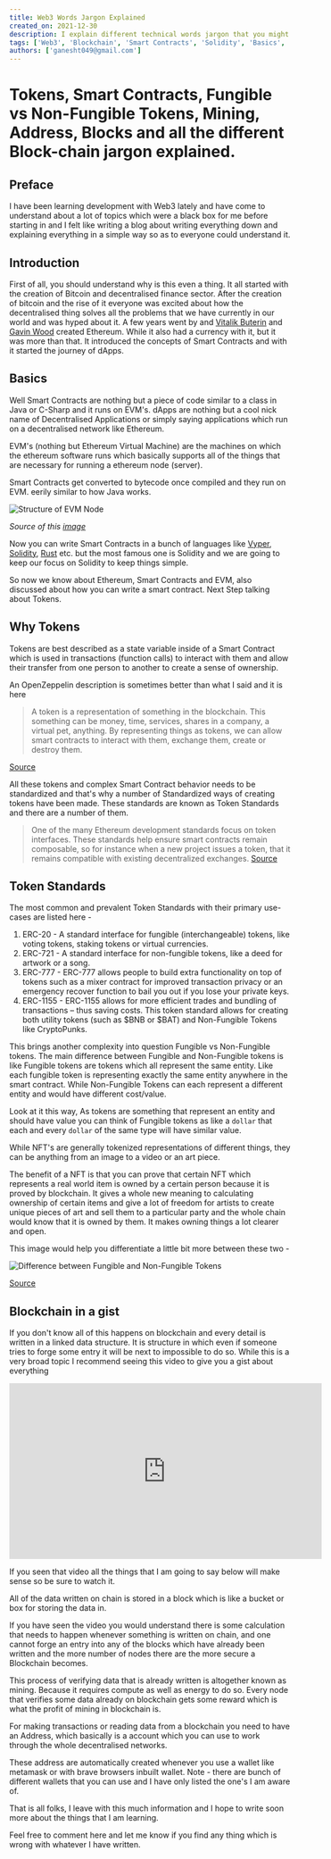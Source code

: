 ```yaml
---
title: Web3 Words Jargon Explained
created_on: 2021-12-30
description: I explain different technical words jargon that you might hear while working with Web3.
tags: ['Web3', 'Blockchain', 'Smart Contracts', 'Solidity', 'Basics', 'Beginners']
authors: ['ganesht049@gmail.com']
---
```


# Tokens, Smart Contracts, Fungible vs Non-Fungible Tokens, Mining, Address, Blocks and all the different Block-chain jargon explained.

## Preface

I have been learning development with Web3 lately and have come to understand about a lot of topics which were a black box for me before starting in and I felt like writing a blog about writing everything down and explaining everything in a simple way so as to everyone could understand it.

## Introduction

First of all, you should understand why is this even a thing. It all started with the creation of Bitcoin and decentralised finance sector. After the creation of bitcoin and the rise of it everyone was excited about how the decentralised thing solves all the problems that we have currently in our world and was hyped about it. A few years went by and  [Vitalik Buterin](https://en.wikipedia.org/wiki/Vitalik_Buterin) and [Gavin Wood](https://en.wikipedia.org/wiki/Gavin_Wood) created Ethereum. While it also had a currency with it, but it was more than that. It introduced the concepts of Smart Contracts and with it started the journey of dApps. 

## Basics

Well Smart Contracts are nothing but a piece of code similar to a class in Java or C-Sharp and it runs on EVM's. dApps are nothing but a cool nick name of Decentralised Applications or simply saying applications which run on a decentralised network like Ethereum. 

EVM's (nothing but Ethereum Virtual Machine) are the machines on which the ethereum software runs which basically supports all of the things that are necessary for running a ethereum node (server).

Smart Contracts get converted to bytecode once compiled and they run on EVM. eerily similar to how Java works.


![Structure of EVM Node](https://cdn.hashnode.com/res/hashnode/image/upload/v1640783724211/oyR_2nRbe.png)

*Source of this [image](https://medium.com/@dtembe/ethereum-node-evm-application-geth-smart-contract-monitoring-5c9388d1405f)*

Now you can write Smart Contracts in a bunch of languages like  [Vyper](https://vyper.readthedocs.io/en/stable/), [Solidity](https://docs.soliditylang.org/en/v0.8.11/), [Rust](https://docs.near.org/docs/develop/contracts/rust/intro) etc. but the most famous one is Solidity and we are going to keep our focus on Solidity to keep things simple.

So now we know about Ethereum, Smart Contracts and EVM, also discussed about how you can write a smart contract. Next Step talking about Tokens. 

## Why Tokens

Tokens are best described as a state variable inside of a Smart Contract which is used in transactions (function calls) to interact with them and allow their transfer from one person to another to create a sense of ownership. 

An OpenZeppelin description is sometimes better than what I said and it is here 

> A token is a representation of something in the blockchain. This something can be money, time, services, shares in a company, a virtual pet, anything. By representing things as tokens, we can allow smart contracts to interact with them, exchange them, create or destroy them.

[Source](https://docs.openzeppelin.com/contracts/2.x/tokens)

All these tokens and complex Smart Contract behavior needs to be standardized and that's why a number of Standardized ways of creating tokens have been made. These standards are known as Token Standards and there are a number of them. 

> One of the many Ethereum development standards focus on token interfaces. These standards help ensure smart contracts remain composable, so for instance when a new project issues a token, that it remains compatible with existing decentralized exchanges. [Source](https://ethereum.org/en/developers/docs/standards/tokens/#introduction)

## Token Standards

The most common and prevalent Token Standards with their primary use-cases are listed here -

1. ERC-20 - A standard interface for fungible (interchangeable) tokens, like voting tokens, staking tokens or virtual currencies.
2. ERC-721 - A standard interface for non-fungible tokens, like a deed for artwork or a song.
3. ERC-777 - ERC-777 allows people to build extra functionality on top of tokens such as a mixer contract for improved transaction privacy or an emergency recover function to bail you out if you lose your private keys.
4. ERC-1155 - ERC-1155 allows for more efficient trades and bundling of transactions – thus saving costs. This token standard allows for creating both utility tokens (such as $BNB or $BAT) and Non-Fungible Tokens like CryptoPunks.

This brings another complexity into question Fungible vs Non-Fungible tokens. The main difference between Fungible and Non-Fungible tokens is like Fungible tokens are tokens which all represent the same entity. Like each fungible token is representing exactly the same entity anywhere in the smart contract. While Non-Fungible Tokens can each represent a different entity and would have different cost/value. 

Look at it this way, As tokens are something that represent an entity and should have value you can think of Fungible tokens as like a `dollar` that each and every `dollar` of the same type will have similar value. 

While NFT's are generally tokenized representations of different things, they can be anything from an image to a video or an art piece. 

The benefit of a NFT is that you can prove that certain NFT which represents a real world item is owned by a certain person because it is proved by blockchain. It gives a whole new meaning to calculating ownership of certain items and give a lot of freedom for artists to create unique pieces of art and sell them to a particular party and the whole chain would know that it is owned by them. It makes owning things a lot clearer and open.

This image would help you differentiate a little bit more between these two -

![Difference between Fungible and Non-Fungible Tokens](https://cdn.hashnode.com/res/hashnode/image/upload/v1640846729650/-pD5OfsVB.png)

[Source](https://blockchainhub.net/blog/blog/nfts-fungible-tokens-vs-non-fungible-tokens/)

## Blockchain in a gist

If you don't know all of this happens on blockchain and every detail is written in a linked data structure. It is structure in which even if someone tries to forge some entry it will be next to impossible to do so. While this is a very broad topic I recommend seeing this video to give you a gist about everything 

<iframe width="560" height="315" src="https://www.youtube.com/embed/_160oMzblY8" title="YouTube video player" frameborder="0" allow="accelerometer; autoplay; clipboard-write; encrypted-media; gyroscope; picture-in-picture" allowfullscreen></iframe>

If you seen that video all the things that I am going to say below will make sense so be sure to watch it. 

All of the data written on chain is stored in a block which is like a bucket or box for storing the data in.

If you have seen the video you would understand there is some calculation that needs to happen whenever something is written on chain, and one cannot forge an entry into any of the blocks which have already been written and the more number of nodes there are the more secure a Blockchain becomes.

This process of verifying data that is already written is altogether known as mining. Because it requires compute as well as energy to do so. Every node that verifies some data already on blockchain gets some reward which is what the profit of mining in blockchain is. 

For making transactions or reading data from a blockchain you need to have an Address, which basically is a account which you can use to work through the whole decentralised networks.

These address are automatically created whenever you use a wallet like metamask or with brave browsers inbuilt wallet. Note - there are bunch of different wallets that you can use and I have only listed the one's I am aware of.

That is all folks, I leave with this much information and I hope to write soon more about the things that I am learning.

Feel free to comment here and let me know if you find any thing which is wrong with whatever I have written.
